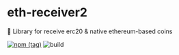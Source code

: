 # eth-receiver2
🚀 Library for receive erc20 &amp; native ethereum-based coins

[![npm (tag)](https://img.shields.io/npm/v/eth-receiver2)](https://www.npmjs.com/package/eth-receiver2)
![build](https://img.shields.io/github/workflow/status/xsubject/eth-receiver/Test)
